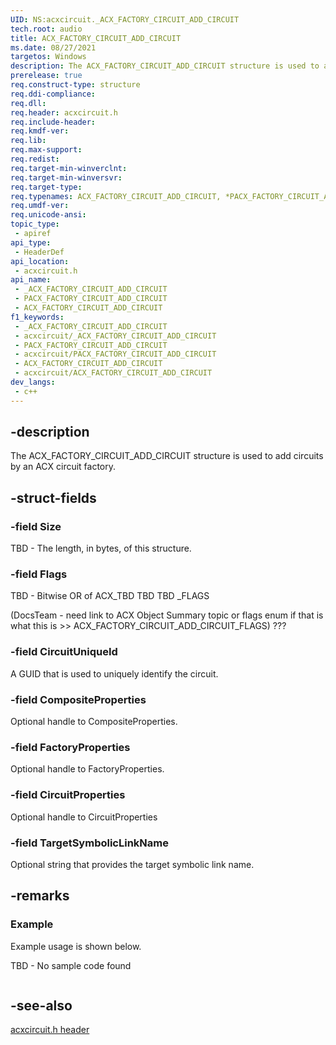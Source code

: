 ```yaml
---
UID: NS:acxcircuit._ACX_FACTORY_CIRCUIT_ADD_CIRCUIT
tech.root: audio
title: ACX_FACTORY_CIRCUIT_ADD_CIRCUIT
ms.date: 08/27/2021
targetos: Windows
description: The ACX_FACTORY_CIRCUIT_ADD_CIRCUIT structure is used to add circuits by an ACX circuit factory.
prerelease: true
req.construct-type: structure
req.ddi-compliance: 
req.dll: 
req.header: acxcircuit.h
req.include-header: 
req.kmdf-ver: 
req.lib: 
req.max-support: 
req.redist: 
req.target-min-winverclnt: 
req.target-min-winversvr: 
req.target-type: 
req.typenames: ACX_FACTORY_CIRCUIT_ADD_CIRCUIT, *PACX_FACTORY_CIRCUIT_ADD_CIRCUIT
req.umdf-ver: 
req.unicode-ansi: 
topic_type:
 - apiref
api_type:
 - HeaderDef
api_location:
 - acxcircuit.h
api_name:
 - _ACX_FACTORY_CIRCUIT_ADD_CIRCUIT
 - PACX_FACTORY_CIRCUIT_ADD_CIRCUIT
 - ACX_FACTORY_CIRCUIT_ADD_CIRCUIT
f1_keywords:
 - _ACX_FACTORY_CIRCUIT_ADD_CIRCUIT
 - acxcircuit/_ACX_FACTORY_CIRCUIT_ADD_CIRCUIT
 - PACX_FACTORY_CIRCUIT_ADD_CIRCUIT
 - acxcircuit/PACX_FACTORY_CIRCUIT_ADD_CIRCUIT
 - ACX_FACTORY_CIRCUIT_ADD_CIRCUIT
 - acxcircuit/ACX_FACTORY_CIRCUIT_ADD_CIRCUIT
dev_langs:
 - c++
---
```


## -description

The ACX_FACTORY_CIRCUIT_ADD_CIRCUIT structure is used to add circuits by an ACX circuit factory.

## -struct-fields

### -field Size

TBD - The length, in bytes, of this structure. 

### -field Flags

TBD - Bitwise OR of ACX_TBD TBD TBD _FLAGS 

(DocsTeam - need link to ACX Object Summary topic or flags enum if that is what this is >> ACX_FACTORY_CIRCUIT_ADD_CIRCUIT_FLAGS) ???

### -field CircuitUniqueId

A GUID that is used to uniquely identify the circuit.

### -field CompositeProperties

Optional handle to CompositeProperties.

### -field FactoryProperties

Optional handle to FactoryProperties.

### -field CircuitProperties

Optional handle to CircuitProperties

### -field TargetSymbolicLinkName

Optional string that provides the target symbolic link name.

## -remarks

### Example

Example usage is shown below.

TBD - No sample code found

```cpp

```

## -see-also

[acxcircuit.h header](index.md)

